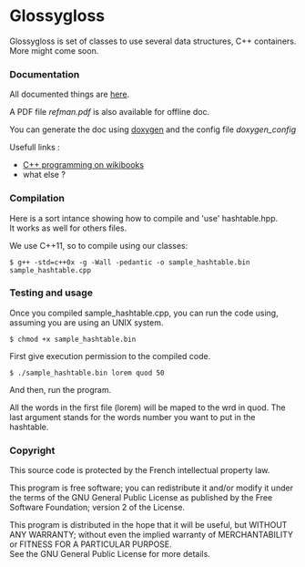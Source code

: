 Glossygloss
===========

  Glossygloss is set of classes to use several data structures, C++ containers.   
  More might come soon.

### Documentation

  All documented things are [here](http://blasterbug.github.io/glossygloss/ "Glossygloss Main Page").   
  
  A PDF file *refman.pdf* is also available for offline doc.   
  
  You can generate the doc using [doxygen](http://www.stack.nl/~dimitri/doxygen/ "Doxygen Main Page") and the config file *doxygen_config*
  
  Usefull links :
  - [C++ programming on wikibooks](http://en.wikibooks.org/wiki/C%2B%2B_Programming "C++ programming on wikibooks")
  - what else ?
  
### Compilation
  Here is a sort intance showing how to compile and 'use' hashtable.hpp.   
  It works as well for others files.   
  
  We use C++11, so to compile using our classes:
  
	$ g++ -std=c++0x -g -Wall -pedantic -o sample_hashtable.bin sample_hashtable.cpp
  
### Testing and usage
  Once you compiled sample_hashtable.cpp, you can run the code using,
  assuming you are using an 
  UNIX system.
  
	$ chmod +x sample_hashtable.bin
  
  First give execution permission to the compiled code.
  
	$ ./sample_hashtable.bin lorem quod 50
  
  And then, run the program.  
  
  All the words in the first file (lorem) will be maped to the wrd in quod.
  The last argument stands for the words number you want to put in the hashtable.
  
### Copyright

  This source code is protected by the French intellectual property law.
  
  This program is free software; you can redistribute it and/or
  modify it under the terms of the GNU General Public License
  as published by the Free Software Foundation; version 2
  of the License.
  
  This program is distributed in the hope that it will be useful,
  but WITHOUT ANY WARRANTY; without even the implied warranty of
  MERCHANTABILITY or FITNESS FOR A PARTICULAR PURPOSE.  
  See the GNU General Public License for more details.



